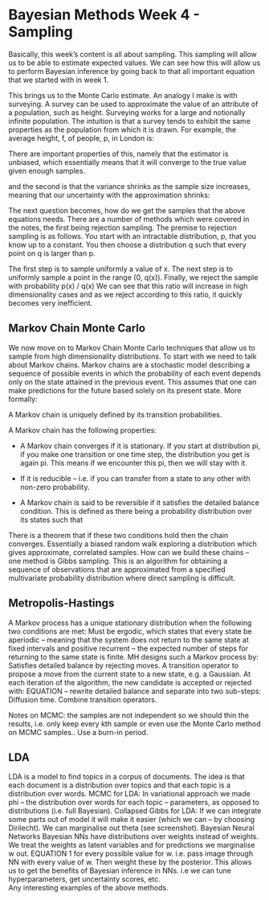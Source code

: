 # Bayesian Methods Week 4 - Sampling

Basically, this week’s content is all about sampling. This sampling will allow us to be able to estimate expected values. We can see how this will allow us to perform Bayesian inference by going back to that all important equation that we started with in week 1.



This brings us to the Monte Carlo estimate. An analogy I make is with surveying. A survey can be used to approximate the value of an attribute of a population, such as height. Surveying works for a large and notionally infinite population. The intuition is that a survey tends to exhibit the same properties as the population from which it is drawn. 
For example, the average height, f, of people, p, in London is:


There are important properties of this, namely that the estimator is unbiased, which essentially means that it will converge to the true value given enough samples.


and the second is that the variance shrinks as the sample size increases, meaning that our uncertainty with the approximation shrinks:


The next question becomes, how do we get the samples that the above equations needs. There are a number of methods which were covered in the notes, the first being rejection sampling. The premise to rejection sampling is as follows. You start with an intractable distribution, p, that you know up to a constant. You then choose a distribution q such that every point on q is larger than p.



The first step is to sample uniformly a value of x. The next step is to uniformly sample a point in the range (0, q(x)). Finally, we reject the sample with probability p(x) / q(x)
We can see that this ratio will increase in high dimensionality cases and as we reject according to this ratio, it quickly becomes very inefficient.

## Markov Chain Monte Carlo

We now move on to Markov Chain Monte Carlo techniques that allow us to sample from high dimensionality distributions. To start with we need to talk about Markov chains. Markov chains are a stochastic model describing a sequence of possible events in which the probability of each event depends only on the state attained in the previous event. This assumes that one can make predictions for the future based solely on its present state. More formally:


A Markov chain is uniquely defined by its transition probabilities.


A Markov chain has the following properties:

* A Markov chain converges if it is stationary. If you start at distribution pi, if you make one transition or one time step, the distribution you get is again pi. This means if we encounter this pi, then we will stay with it.


* If it is reducible – i.e. if you can transfer from a state to any other with non-zero probability.


* A Markov chain is said to be reversible if it satisfies the detailed balance condition. This is defined as there being a probability distribution over its states such that 


There is a theorem that if these two conditions hold then the chain converges.
Essentially a biased random walk exploring a distribution which gives approximate, correlated samples. How can we build these chains – one method is Gibbs sampling. This is an algorithm for obtaining a sequence of observations that are approximated from a specified multivariate probability distribution where direct sampling is difficult. 


## Metropolis-Hastings

A Markov process has a unique stationary distribution when the following two conditions are met: Must be ergodic, which states that every state be aperiodic – meaning that the system does not return to the same state at fixed intervals and positive recurrent – the expected number of steps for returning to the same state is finite. MH designs such a Markov process by:
Satisfies detailed balance by rejecting moves. A transition operator to propose a move from the current state to a new state, e.g. a Gaussian. At each iteration of the algorithm, the new candidate is accepted or rejected with:
EQUATION – rewrite detailed balance and separate into two sub-steps: 
Diffusion time.
Combine transition operators.

Notes on MCMC: the samples are not independent so we should thin the results, i.e. only keep every kth sample or even use the Monte Carlo method on MCMC samples.. Use a burn-in period. 

## LDA

LDA is a model to find topics in a corpus of documents. The idea is that each document is a distribution over topics and that each topic is a distribution over words. 
MCMC for LDA: In variational approach we made phi – the distribution over words for each topic – parameters, as opposed to distributions (i.e. full Bayesian). 
Collapsed Gibbs for LDA: If we can integrate some parts out of model it will make it easier (which we can – by choosing Dirilecht). We can marginalise out theta (see screenshot).
Bayesian Neural Networks
Bayesian NNs have distributions over weights instead of weights. We treat the weights as latent variables and for predictions we marginalise w out. EQUATION 1 for every possible value for w. i.e. pass image through NN with every value of w. Then weight these by the posterior. This allows us to get the benefits of Bayesian inference in NNs. i.e we can tune hyperparameters, get uncertainty scores, etc.  
Any interesting examples of the above methods.


